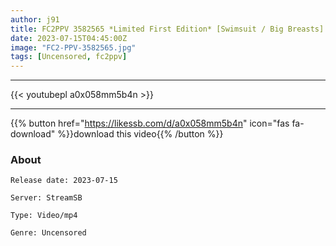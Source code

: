 ```yaml
---
author: j91
title: FC2PPV 3582565 *Limited First Edition* [Swimsuit / Big Breasts] Anime Voice Deca Milk Daughter Hana 20 Years Old Ejaculation Inevitable Pink Cheeky Munimuni Boobs Creampie With Demon Piston & Facial Cum Shot [cen]
date: 2023-07-15T04:45:00Z
image: "FC2-PPV-3582565.jpg"
tags: [Uncensored, fc2ppv]
---
```

___

{{< youtubepl a0x058mm5b4n >}}
___

{{% button href="https://likessb.com/d/a0x058mm5b4n" icon="fas fa-download" %}}download this video{{% /button %}}
### About

`Release date: 2023-07-15`

`Server: StreamSB`

`Type: Video/mp4`

`Genre:	Uncensored`